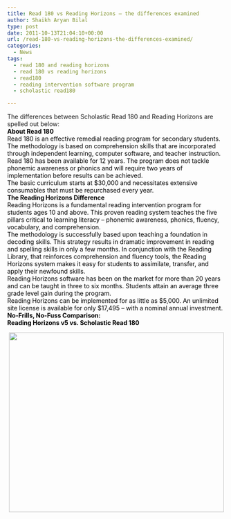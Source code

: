 ```yaml
---
title: Read 180 vs Reading Horizons – the differences examined
author: Shaikh Aryan Bilal
type: post
date: 2011-10-13T21:04:10+00:00
url: /read-180-vs-reading-horizons-the-differences-examined/
categories:
  - News
tags:
  - read 180 and reading horizons
  - read 180 vs reading horizons
  - read180
  - reading intervention software program
  - scholastic read180

---
```

The differences between Scholastic Read 180 and Reading Horizons are spelled out below:  
**<span style="color: #000000;">About Read 180</span>**  
<span style="color: #000000;">Read 180 is an effective remedial reading program for secondary students. The methodology is based on comprehension skills that are incorporated through independent learning, computer software, and teacher instruction.</span>  
<span style="color: #000000;">Read 180 has been available for 12 years. The program does not tackle phonemic awareness or phonics and will require two years of implementation before results can be achieved.</span>  
<span style="color: #000000;">The basic curriculum starts at $30,000 and necessitates extensive consumables that must be repurchased every year.</span>  
**<span style="color: #000000;">The Reading Horizons Difference</span>**  
<span style="color: #000000;">Reading Horizons is a fundamental reading intervention program for students ages 10 and above. This proven reading system teaches the five pillars critical to learning literacy &#8211; phonemic awareness, phonics, fluency, vocabulary, and comprehension.</span>  
<span style="color: #000000;">The methodology is successfully based upon teaching a foundation in decoding skills. This strategy results in dramatic improvement in reading and spelling skills in only a few months. In conjunction with the Reading Library, that reinforces comprehension and fluency tools, the Reading Horizons system makes it easy for students to assimilate, transfer, and apply their newfound skills.</span>  
<span style="color: #000000;">Reading Horizons software has been on the market for more than 20 years and can be taught in three to six months. Students attain an average three grade level gain during the program.</span>  
<span style="color: #000000;">Reading Horizons can be implemented for as little as $5,000. An unlimited site license is available for only $17,495 &#8211; with a nominal annual investment.</span>  
**<span style="color: #000000;">No-Frills, No-Fuss Comparison:<br /> Reading Horizons v5 vs. Scholastic Read 180</span>**

<p style="text-align: center;">
  <strong><span style="color: #000000;"><a href="http://www.backbonecommunications.com/wp-content/uploads/Reading-Horizons-vs-Scholastic-Read-180.png"><img loading="lazy" class="aligncenter size-full wp-image-4336" title="Reading Horizons vs Scholastic Read 180" src="http://www.backbonecommunications.com/wp-content/uploads/Reading-Horizons-vs-Scholastic-Read-180.png" alt="" width="497" height="415" /></a><br /> </span></strong>
</p>